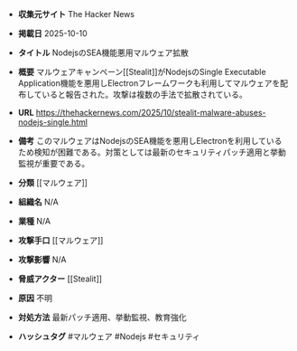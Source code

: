 - **収集元サイト**
The Hacker News

- **掲載日**
2025-10-10

- **タイトル**
NodejsのSEA機能悪用マルウェア拡散

- **概要**
マルウェアキャンペーン[[Stealit]]がNodejsのSingle Executable Application機能を悪用しElectronフレームワークも利用してマルウェアを配布していると報告された。攻撃は複数の手法で拡散されている。

- **URL**
https://thehackernews.com/2025/10/stealit-malware-abuses-nodejs-single.html

- **備考**
このマルウェアはNodejsのSEA機能を悪用しElectronを利用しているため検知が困難である。対策としては最新のセキュリティパッチ適用と挙動監視が重要である。

- **分類**
[[マルウェア]]

- **組織名**
N/A

- **業種**
N/A

- **攻撃手口**
[[マルウェア]]

- **攻撃影響**
N/A

- **脅威アクター**
[[Stealit]]

- **原因**
不明

- **対処方法**
最新パッチ適用、挙動監視、教育強化

- **ハッシュタグ**
#マルウェア #Nodejs #セキュリティ
